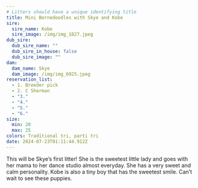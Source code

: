 ```yaml
---
# Litters should have a unique identifying title
title: Mini Bernedoodles with Skye and Kobe
sire:
  sire_name: Kobe
  sire_image: /img/img_1827.jpeg
dub_sire:
  dub_sire_name: ""
  dub_sire_in_house: false
  dub_sire_image: ""
dam:
  dam_name: Skye
  dam_image: /img/img_6925.jpeg
reservation_list:
  - 1. Breeder pick
  - 2. C Sherman
  - "3."
  - "4."
  - "5."
  - "6."
size:
  min: 20
  max: 25
colors: Traditional tri, parti tri
date: 2024-07-23T01:11:44.912Z
---
```

This will be Skye’s first litter! She is the sweetest little lady and goes with her mama to her dance studio almost everyday. She has a very sweet and calm personality. Kobe is also a tiny boy that has the sweetest smile. Can’t wait to see these puppies.